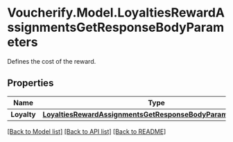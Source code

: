 # Voucherify.Model.LoyaltiesRewardAssignmentsGetResponseBodyParameters
Defines the cost of the reward.

## Properties

Name | Type | Description | Notes
------------ | ------------- | ------------- | -------------
**Loyalty** | [**LoyaltiesRewardAssignmentsGetResponseBodyParametersLoyalty**](LoyaltiesRewardAssignmentsGetResponseBodyParametersLoyalty.md) |  | [optional] 

[[Back to Model list]](../README.md#documentation-for-models) [[Back to API list]](../README.md#documentation-for-api-endpoints) [[Back to README]](../README.md)

